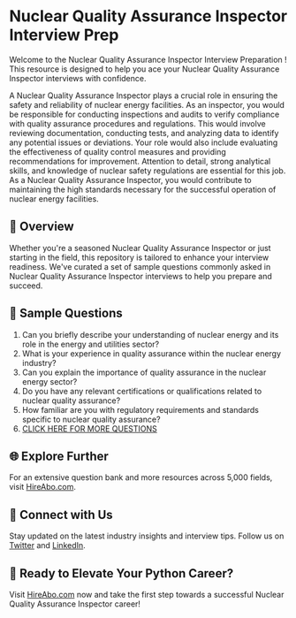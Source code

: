 # Nuclear Quality Assurance Inspector Interview Prep

Welcome to the Nuclear Quality Assurance Inspector Interview Preparation ! This resource is designed to help you ace your Nuclear Quality Assurance Inspector interviews with confidence.

A Nuclear Quality Assurance Inspector plays a crucial role in ensuring the safety and reliability of nuclear energy facilities. As an inspector, you would be responsible for conducting inspections and audits to verify compliance with quality assurance procedures and regulations. This would involve reviewing documentation, conducting tests, and analyzing data to identify any potential issues or deviations. Your role would also include evaluating the effectiveness of quality control measures and providing recommendations for improvement. Attention to detail, strong analytical skills, and knowledge of nuclear safety regulations are essential for this job. As a Nuclear Quality Assurance Inspector, you would contribute to maintaining the high standards necessary for the successful operation of nuclear energy facilities.

## 🚀 Overview

Whether you're a seasoned Nuclear Quality Assurance Inspector or just starting in the field, this repository is tailored to enhance your interview readiness. We've curated a set of sample questions commonly asked in Nuclear Quality Assurance Inspector interviews to help you prepare and succeed.

## 📝 Sample Questions

1. Can you briefly describe your understanding of nuclear energy and its role in the energy and utilities sector?
2. What is your experience in quality assurance within the nuclear energy industry?
3. Can you explain the importance of quality assurance in the nuclear energy sector?
4. Do you have any relevant certifications or qualifications related to nuclear quality assurance?
5. How familiar are you with regulatory requirements and standards specific to nuclear quality assurance?
6. [CLICK HERE FOR MORE QUESTIONS](https://hireabo.com/job/20_3_30/Nuclear%20Quality%20Assurance%20Inspector)

## 🌐 Explore Further

For an extensive question bank and more resources across 5,000 fields, visit [HireAbo.com](https://www.hireabo.com).

## 📱 Connect with Us

Stay updated on the latest industry insights and interview tips. Follow us on [Twitter](https://twitter.com/hireabo) and [LinkedIn](https://www.linkedin.com/in/hire-abo-3609972a8/).

## 🚀 Ready to Elevate Your Python Career?

Visit [HireAbo.com](https://www.hireabo.com) now and take the first step towards a successful Nuclear Quality Assurance Inspector career!